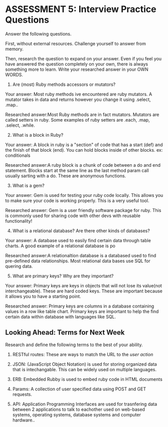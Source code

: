 # ASSESSMENT 5: Interview Practice Questions
Answer the following questions.

First, without external resources. Challenge yourself to answer from memory.

Then, research the question to expand on your answer. Even if you feel you have answered the question completely on your own, there is always something more to learn. Write your researched answer in your OWN WORDS.

1. Are (most) Ruby methods accessors or mutators?

  Your answer: Most ruby methods ive encountered are ruby mutators. A mutator takes in data and returns however you change it using .select, .map..

  Researched answer:Most Ruby methods are in fact mutators. Mutators are called setters in ruby. Some examples of ruby setters are .each, .map, .select, .while. 



2. What is a block in Ruby?

  Your answer: A block in ruby is a "section" of code that has a start (def) and the finish of that block (end). You can hold blocks inside of other blocks. ex: conditionals
 
  Researched answer:A ruby block is a chunk of code between a do and end statement. Blocks start at the same line as the last method param call usually sarting with a do. These are anonymous functions.



3. What is a gem?

  Your answer: Gem is used for testing your ruby code locally. This allows you to make sure your code is working properly. This is a very useful tool.

  Researched answer: Gem is a user friendly software package for ruby. This is commonly used for sharing code with other devs with reusable functionality!



4. What is a relational database? Are there other kinds of databases?

  Your answer: A database used to easily find certain data through table charts. A good example of a relational database is po

  Researched answer:A relationaltion database is a databased used to find pre-defined data relationships. Most relational data bases use SQL for quering data.



5. What are primary keys? Why are they important?

  Your answer: Primary keys are keys in objects that will not lose its value(not interchangeable). These are hard coded keys. These are important because it allows you to have a starting point.

  Researched answer: Primary keys are columns in a database containing values in a row like table chart. Primary keys are important to help the find certain data within database with languages like SQL.



## Looking Ahead: Terms for Next Week
Research and define the following terms to the best of your ability.

1. RESTful routes: These are ways to match the URL to the *user action* 

2. JSON: (JavaScript Object Notation) is used for storing organized data that is intechangable. This can be widely used on multiple languages.

3. ERB: Embedded Rubby is used to embed ruby code in HTML documents

4. Params: A collection of user specified data using POST and GET requests.

5. API: Application Programming Interfaces are used for trasnfering data between 2 applications to talk to eachother used on web-based systems, operating systems, database systems and computer hardware..
